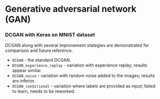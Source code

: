 # Generative adversarial network (GAN)

### DCGAN with Keras on MNIST dataset

DCGAN along with several improvement stategies are demonstrated for comparison and future reference.


* `DCGAN` - the standard DCGAN.
* `DCGAN_experience_replay` - variation with experience replay; results appear similar.
* `DCGAN_noise` - variation with random noise added to the images; results are inferior.
* `DCGAN_conditional` - variation where labels are provided as input; failed to learn, needs to be reworked.
